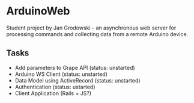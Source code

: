 ArduinoWeb
==========

Student project by Jan Grodowski - an asynchronous web server for processing commands and collecting data from a remote Arduino device.

Tasks
-----

* Add parameters to Grape API (status: unstarted)
* Arduino WS Client (status: unstarted)
* Data Model using ActiveRecord (status: unstarted)
* Authentication (status: ustarted)
* Client Application (Rails + JS?)
